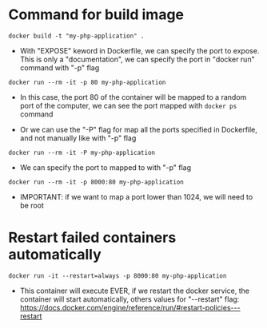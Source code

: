# Command for build image
```
docker build -t "my-php-application" .
```

- With "EXPOSE" keword in Dockerfile, we can specify the port to expose. This is only a "documentation", we can specify the port in "docker run" command with "-p" flag
```
docker run --rm -it -p 80 my-php-application
```
- In this case, the port 80 of the container will be mapped to a random port of the computer, we can see the port mapped with `docker ps` command

- Or we can use the "-P" flag for map all the ports specified in Dockerfile, and not manually like with "-p" flag
```
docker run --rm -it -P my-php-application
```

- We can specify the port to mapped to with "-p" flag
```
docker run --rm -it -p 8000:80 my-php-application
```

- IMPORTANT: if we want to map a port lower than 1024, we will need to be root

# Restart failed containers automatically
```
docker run -it --restart=always -p 8000:80 my-php-application
```
- This container will execute EVER, if we restart the docker service, the container will start automatically, others values for "--restart" flag: https://docs.docker.com/engine/reference/run/#restart-policies---restart
